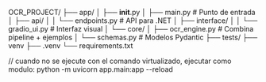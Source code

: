 OCR_PROJECT/
├── app/
│   ├── __init__.py
│   ├── main.py              # Punto de entrada
│   ├── api/
│   │   └── endpoints.py     # API para .NET
│   ├── interface/
│   │   └── gradio_ui.py     # Interfaz visual
│   └── core/
│       ├── ocr_engine.py    # Combina pipeline + ejemplos
│       └── schemas.py       # Modelos Pydantic
├── tests/
├── venv
├── .venv
└── requirements.txt

// cuando no se ejecute con el comando virtualizado, ejecutar como modulo:
python -m uvicorn app.main:app --reload
